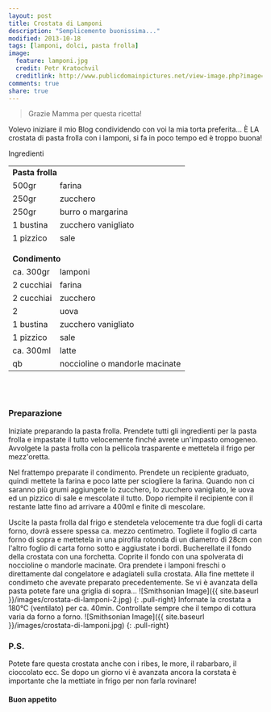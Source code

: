```yaml
---
layout: post
title: Crostata di Lamponi
description: "Semplicemente buonissima..."
modified: 2013-10-18
tags: [lamponi, dolci, pasta frolla]
image:
  feature: lamponi.jpg
  credit: Petr Kratochvil
  creditlink: http://www.publicdomainpictures.net/view-image.php?image=3424&picture=raspberry-background
comments: true
share: true
---
```


> Grazie Mamma per questa ricetta!

Volevo iniziare il mio Blog condividendo con voi la mia torta preferita... È LA crostata di pasta frolla con i lamponi, si fa in poco tempo ed è troppo buona!


<div class="ingredients">
  <div class="ingredients-title">Ingredienti</div>
  <table>
    <tbody>
      <tr>
        <td colspan="2"><b>Pasta frolla</b></td>
      </tr>
      <tr>
        <td>500gr</td>
        <td>farina</td>
      </tr>
      <tr>
        <td>250gr</td>
        <td>zucchero</td>
      </tr>
      <tr>
        <td>250gr</td>
        <td>burro o margarina</td>
      </tr>
      <tr>
        <td>1 bustina</td>
        <td>zucchero vanigliato</td>
      </tr>
      <tr>
        <td>1 pizzico</td>
        <td>sale</td>
      </tr>
      <tr style="height: 15px;"></tr>
      <tr>          
        <td colspan="2"><b>Condimento</b></td>
      </tr>
      <tr>
        <td>ca. 300gr</td>
        <td>lamponi</td>
      </tr>
      <tr>      
        <td>2 cucchiai</td>
        <td>farina</td>
      </tr>
      <tr>
        <td>2 cucchiai</td>
        <td>zucchero</td>
      </tr>
      <tr>
        <td>2</td>
        <td>uova</td>
      </tr>
      <tr>
        <td>1 bustina</td>
        <td>zucchero vanigliato</td>
      </tr>
      <tr>
        <td>1 pizzico</td>
        <td>sale</td>
      </tr>
      <tr>
        <td>ca. 300ml</td>
        <td>latte</td>
      </tr>
      <tr>
        <td>qb</td>
        <td>noccioline o mandorle macinate</td>        
      </tr>
    </tbody>
  </table>
  <br></br>
</div>


<h3>
  <font color="grey">
    <i class="icon-cogs"></i>
  </font> Preparazione
</h3>

Iniziate preparando la pasta frolla. Prendete tutti gli ingredienti per la pasta frolla e impastate il tutto velocemente finché avrete un'impasto omogeneo. Avvolgete la pasta frolla con la pellicola trasparente e mettetela il frigo per mezz'oretta.

Nel frattempo preparate il condimento. Prendete un recipiente graduato, quindi mettete la farina e poco latte per sciogliere la farina. Quando non ci saranno più grumi aggiungete lo zucchero, lo zucchero vanigliato, le uova ed un pizzico di sale e mescolate il tutto. Dopo riempite il recipiente con il restante latte fino ad arrivare a 400ml e finite di mescolare.

Uscite la pasta frolla dal frigo e stendetela velocemente tra due fogli di carta forno, dovrà essere spessa ca. mezzo centimetro. Togliete il foglio di carta forno di sopra e mettetela in una pirofila rotonda di un diametro di 28cm con l'altro foglio di carta forno sotto e aggiustate i bordi. Bucherellate il fondo della crostata con una forchetta. Coprite il fondo con una spolverata di noccioline o mandorle macinate. Ora prendete i lamponi freschi o direttamente dal congelatore e adagiateli sulla crostata. Alla fine mettete il condimeto che avevate preparato precedentemente. Se vi è avanzata della pasta potete fare una griglia di sopra...
![Smithsonian Image]({{ site.baseurl }}/images/crostata-di-lamponi-2.jpg)
{: .pull-right}
Infornate la crostata a 180°C (ventilato) per ca. 40min. Controllate sempre che il tempo di cottura varia da forno a forno.
![Smithsonian Image]({{ site.baseurl }}/images/crostata-di-lamponi.jpg)
{: .pull-right}


<h3>
  <font color="#FFCC00">
    <i class="icon-lightbulb"></i>
  </font> P.S.
</h3>


Potete fare questa crostata anche con i ribes, le more, il rabarbaro, il cioccolato ecc. Se dopo un giorno vi è avanzata ancora la corstata è importante che la mettiate in frigo per non farla rovinare!

<h4>Buon appetito
  <font color="red">
    <i class="icon-smile"></i>
  </font>
</h4>
